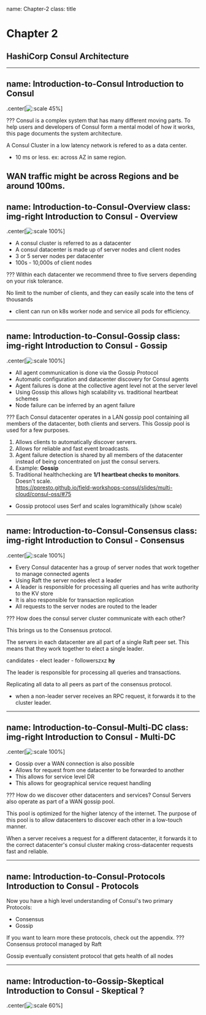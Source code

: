 name: Chapter-2
class: title
# Chapter 2
## HashiCorp Consul Architecture

---
name: Introduction-to-Consul
Introduction to Consul
-------------------------
.center[![:scale 45%](images/multi-datacenter-federation.png)]

???
Consul is a complex system that has many different moving parts. To help users and developers of Consul form a mental model of how it works, this page documents the system architecture.

A Consul Cluster in a low latency network is refered to as a data center.  
* 10 ms or less.  ex: across AZ in same region.

WAN traffic might be across Regions and be around 100ms.
---
name: Introduction-to-Consul-Overview
class: img-right
Introduction to Consul - Overview
-------------------------
.center[![:scale 100%](images/multi-datacenter-federation.png)]

* A consul cluster is referred to as a datacenter
* A consul datacenter is made up of server nodes and client nodes
* 3 or 5 server nodes per datacenter
* 100s - 10,000s of client nodes

???
Within each datacenter we recommend three to five servers depending on your risk tolerance.

No limit to the number of clients, and they can easily scale into the tens of thousands

* client can run on k8s worker node and service all pods for efficiency.
---
name: Introduction-to-Consul-Gossip
class: img-right
Introduction to Consul - Gossip
-------------------------
.center[![:scale 100%](images/multi-datacenter-federation.png)]

* All agent communication is done via the Gossip Protocol
* Automatic configuration and datacenter discovery for Consul agents
* Agent failures is done at the collective agent level not at the server level
* Using Gossip this allows high scalability vs. traditional heartbeat schemes
* Node failure can be inferred by an agent failure

???
Each Consul datacenter operates in a LAN gossip pool containing all members of the datacenter, both clients and servers. 
This Gossip pool is used for a few purposes. 
1. Allows clients to automatically discover servers. 
2. Allows for reliable and fast event broadcasts.
3. Agent failure detection is shared by all members of the datacenter instead of being concentrated on just the consul servers.
4. Example: **Gossip**
5. Traditional healthchecking are **1/1 heartbeat checks to monitors**. Doesn't scale.  
https://ppresto.github.io/field-workshops-consul/slides/multi-cloud/consul-oss/#75

* Gossip protocol uses Serf and scales logramithically (show scale)
---
name: Introduction-to-Consul-Consensus
class: img-right
Introduction to Consul - Consensus
-------------------------
.center[![:scale 100%](images/multi-datacenter-federation.png)]

* Every Consul datacenter has a group of server nodes that work together to manage connected agents
* Using Raft the server nodes elect a leader
* A leader is responsible for processing all queries and has write authority to the KV store
* It is also responsible for transaction replication
* All requests to the server nodes are routed to the leader

???
How does the consul server cluster communicate with each other?

This brings us to the Consensus protocol.

The servers in each datacenter are all part of a single Raft peer set. This means that they work together to elect a single leader.

candidates - elect leader -  followerszxz **hy**

The leader is responsible for processing all queries and transactions. 

Replicating all data to all peers as part of the consensus protocol.

* when a non-leader server receives an RPC request, it forwards it to the cluster leader.

---
name: Introduction-to-Consul-Multi-DC
class: img-right
Introduction to Consul - Multi-DC
-------------------------
.center[![:scale 100%](images/multi-datacenter-federation.png)]

* Gossip over a WAN connection is also possible
* Allows for request from one datacenter to be forwarded to another
* This allows for service level DR
* This allows for geographical service request handling

???
How do we discover other datacenters and services? 
Consul Servers also operate as part of a WAN gossip pool. 

This pool is optimized for the higher latency of the internet. The purpose of this pool is to allow datacenters to discover each other in a low-touch manner. 

When a server receives a request for a different datacenter, it forwards it to the correct datacenter's consul cluster making cross-datacenter requests fast and reliable.

---
name: Introduction-to-Consul-Protocols
Introduction to Consul - Protocols
-------------------------
Now you have a high level understanding of Consul's two primary Protocols:

* Consensus
* Gossip

If you want to learn more these protocols, check out the appendix.
???
Consensus protocol managed by Raft

Gossip eventually consistent protocol that gets health of all nodes

---
name: Introduction-to-Gossip-Skeptical
Introduction to Consul - Skeptical ?
-------------------------
.center[![:scale 60%](images/mitchell_tweet.png)]
